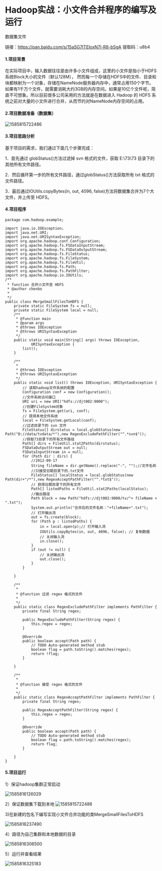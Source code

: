 # Hadoop实战：小文件合并程序的编写及运行

数据集文件

链接：https://pan.baidu.com/s/15aSG7ITEIoxN7l-R8-bSgA 
提取码：u8b4

#### 1.项目背景  

在实际项目中，输入数据往往是由许多小文件组成，这里的小文件是指小于HDFS系统Block大小的文件（默认128M）， 然而每一个存储在HDFS中的文件、目录和块都映射为一个对象，存储在NameNode服务器内存中，通常占用150个字节。 如果有1千万个文件，就需要消耗大约3GB的内存空间。如果是10亿个文件呢，简直不可想象。所以目前很多公司采用的方法就是在数据进入 Hadoop 的 HDFS 系统之前对大量的小文件进行合并，从而节约对NameNode内存空间的占用。  

#### 2.项目数据准备（数据集）  

![1585815722486](C:\Users\David\AppData\Roaming\Typora\typora-user-images\1585815722486.png)

#### 3.项目思路分析  

基于项目的需求，我们通过下面几个步骤完成：

1．首先通过 globStatus()方法过滤掉 svn 格式的文件，获取 E:\73\73 目录下的其他所有文件路径。

2．然后循环第一步的所有文件路径，通过globStatus()方法获取所有 txt 格式的文件路径。

3．最后通过IOUtils.copyBytes(in, out, 4096, false)方法将数据集合并为7个大文件，并上传至 HDFS。

#### 4.项目程序  

```
package com.hadoop.example;

import java.io.IOException;
import java.net.URI;
import java.net.URISyntaxException;
import org.apache.hadoop.conf.Configuration;
import org.apache.hadoop.fs.FSDataInputStream;
import org.apache.hadoop.fs.FSDataOutputStream;
import org.apache.hadoop.fs.FileStatus;
import org.apache.hadoop.fs.FileSystem;
import org.apache.hadoop.fs.FileUtil;
import org.apache.hadoop.fs.Path;
import org.apache.hadoop.fs.PathFilter;
import org.apache.hadoop.io.IOUtils;
/**
 * function 合并小文件至 HDFS 
 * @author chenbo
 *
 */
public class MergeSmallFilesToHDFS {
	private static FileSystem fs = null;
	private static FileSystem local = null;
	/**
	 * @function main 
	 * @param args
	 * @throws IOException
	 * @throws URISyntaxException
	 */
	public static void main(String[] args) throws IOException,
			URISyntaxException {
		list();
	}

	/**
	 * 
	 * @throws IOException
	 * @throws URISyntaxException
	 */
	public static void list() throws IOException, URISyntaxException {
		// 读取hadoop文件系统的配置
		Configuration conf = new Configuration();
		//文件系统访问接口
		URI uri = new URI("hdfs://djt002:9000");
		//创建FileSystem对象
		fs = FileSystem.get(uri, conf);
		// 获得本地文件系统
		local = FileSystem.getLocal(conf);
		//过滤目录下的 svn 文件
		FileStatus[] dirstatus = local.globStatus(new Path("D://data/tvdata/*"),new RegexExcludePathFilter("^.*svn$"));
		//获取73目录下的所有文件路径
		Path[] dirs = FileUtil.stat2Paths(dirstatus);
		FSDataOutputStream out = null;
		FSDataInputStream in = null;
		for (Path dir : dirs) {
			//2012-09-17
			String fileName = dir.getName().replace("-", "");//文件名称
			//只接受日期目录下的.txt文件
			FileStatus[] localStatus = local.globStatus(new Path(dir+"/*"),new RegexAcceptPathFilter("^.*txt$"));
			// 获得日期目录下的所有文件
			Path[] listedPaths = FileUtil.stat2Paths(localStatus);
			//输出路径
			Path block = new Path("hdfs://djt002:9000/tv/"+ fileName + ".txt");
			System.out.println("合并后的文件名称："+fileName+".txt");
			// 打开输出流
			out = fs.create(block);			
			for (Path p : listedPaths) {
				in = local.open(p);// 打开输入流
				IOUtils.copyBytes(in, out, 4096, false); // 复制数据
				// 关闭输入流
				in.close();
			}
			if (out != null) {
				// 关闭输出流
				out.close();
			}
		}
		
	}

	/**
	 * 
	 * @function 过滤 regex 格式的文件
	 *
	 */
	public static class RegexExcludePathFilter implements PathFilter {
		private final String regex;

		public RegexExcludePathFilter(String regex) {
			this.regex = regex;
		}

		@Override
		public boolean accept(Path path) {
			// TODO Auto-generated method stub
			boolean flag = path.toString().matches(regex);
			return !flag;
		}

	}

	/**
	 * 
	 * @function 接受 regex 格式的文件
	 *
	 */
	public static class RegexAcceptPathFilter implements PathFilter {
		private final String regex;

		public RegexAcceptPathFilter(String regex) {
			this.regex = regex;
		}

		@Override
		public boolean accept(Path path) {
			// TODO Auto-generated method stub
			boolean flag = path.toString().matches(regex);
			return flag;
		}

	}
}

```

#### 5.项目运行

1）保证hadoop集群正常启动

![1585816126029](C:\Users\David\AppData\Roaming\Typora\typora-user-images\1585816126029.png)

2）保证数据集下载到本地
![1585815722486](C:\Users\David\AppData\Roaming\Typora\typora-user-images\1585815722486.png)

3)在新建的包名下编写实现小文件合并功能的类MergeSmallFilesToHDFS

![1585816237490](C:\Users\David\AppData\Roaming\Typora\typora-user-images\1585816237490.png)

4）路径为自己集群和本地数据的目录

![1585816306500](C:\Users\David\AppData\Roaming\Typora\typora-user-images\1585816306500.png)

5）运行并查看结果

![1585816325183](C:\Users\David\AppData\Roaming\Typora\typora-user-images\1585816325183.png)